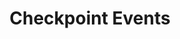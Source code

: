 ---
layout: default
title: Checkpoint Events
nav_order: 1
description: "Quizlet.JS Checkpoint Events"
permalink: /Checkpoint/Events
has_children: true
parent: Checkpoint
---